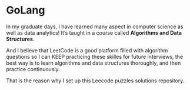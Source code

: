 # GoLang

In my graduate days, I have learned many aspect in computer science as well as data analytics! It’s taught in a course called **Algorithms and Data Structures**.

And I believe that LeetCode is a good platform filled with algorithm questions so I can KEEP practicing these skilles for future interviews, the best way is to learn algorithms and data structures thoroughly, and then practice continuously.

That is the reason why I set up this Leecode puzzles solutions repository.

